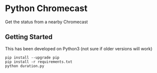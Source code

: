Python Chromecast
=================

Get the status from a nearby Chromecast

Getting Started
---------------

This has been developed on Python3 (not sure if older versions will work)

```
pip install --upgrade pip
pip install -r requirements.txt
python duration.py
```
